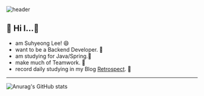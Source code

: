 ![header](https://capsule-render.vercel.app/api?type=waving&color=auto&height=300&section=header&text=Keep%20Going!&fontSize=90&animation=fadeIn)

## 👋 Hi I...💬

- am Suhyeong Lee! 😄
- want to be a Backend Developer. 🌱
- am studying for Java/Spring.📕
- make much of Teamwork. 👯
- record daily studying in my Blog [Retrospect](https://today-retrospect.tistory.com/). 📜
 
---
![Anurag's GitHub stats](https://github-readme-stats.vercel.app/api?username=LSH0809&show_icons=true&theme=material-palenight)
